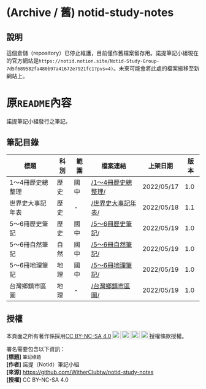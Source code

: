 #  (Archive / 舊) notid-study-notes

## 說明

這個倉儲（repository）已停止維護，目前僅作舊檔案留存用。諾提筆記小組現在的官方網站是`https://notid.notion.site/Notid-Study-Group-7d5f689582fa480b97a41672e7921fc1?pvs=4)`。未來可能會將此處的檔案搬移至新網站上。

# 原`README`內容

諾提筆記小組發行之筆記。

## 筆記目錄


| 標題 | 科別 | 範圍 | 檔案連結 | 上架日期 | 版本 |
| -- | -- | -- | -- | -- | -- |
| 1～4冊歷史總整理 | 歷史 | 國中 | [/1～4冊歷史總整理/](/1～4冊歷史總整理/) | 2022/05/17 | 1.0 |
| 世界史大事記年表 | 歷史 | - | [/世界史大事記年表/](/世界史大事記年表/) | 2022/05/18 | 1.1 |
| 5～6冊歷史筆記 | 歷史 | 國中 | [/5～6冊歷史筆記/](/5～6冊歷史筆記/) | 2022/05/19 | 1.0 |
| 5～6冊自然筆記 | 自然 | 國中 | [/5～6冊自然筆記/](/5～6冊自然筆記/) | 2022/05/19 | 1.0 |
| 5～6冊地理筆記 | 地理 | 國中 | [/5～6冊地理筆記/](/5～6冊地理筆記/) | 2022/05/19 | 1.0 |
| 台灣鄉鎮市區圖 | 地理 | - | [/台灣鄉鎮市區圖/](/台灣鄉鎮市區圖/) | 2022/05/19 | 1.0 |

## 授權

<p xmlns:cc="http://creativecommons.org/ns#" >本頁面之所有著作係採用<a href="http://creativecommons.org/licenses/by-nc-sa/4.0/?ref=chooser-v1" target="_blank" rel="license noopener noreferrer" style="display:inline-block;">CC BY-NC-SA 4.0<img style="height:22px!important;margin-left:3px;vertical-align:text-bottom;" src="https://mirrors.creativecommons.org/presskit/icons/cc.svg?ref=chooser-v1"><img style="height:22px!important;margin-left:3px;vertical-align:text-bottom;" src="https://mirrors.creativecommons.org/presskit/icons/by.svg?ref=chooser-v1"><img style="height:22px!important;margin-left:3px;vertical-align:text-bottom;" src="https://mirrors.creativecommons.org/presskit/icons/nc.svg?ref=chooser-v1"><img style="height:22px!important;margin-left:3px;vertical-align:text-bottom;" src="https://mirrors.creativecommons.org/presskit/icons/sa.svg?ref=chooser-v1"></a>授權條款授權。</p>

署名需要包含以下資訊：<br>
**[標題]**   `筆記標題` <br>
**[作者]**   諾提（Notid）筆記小組 <br>
**[來源]**   https://github.com/WitherClubtw/notid-study-notes <br>
**[授權]**   CC BY-NC-SA 4.0 <br>
